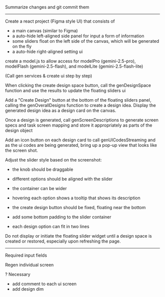 
Summarize changes and git commit them

-----

Create a react project (Figma style UI) that consists of
- a main canvas (similar to Figma) 
- a auto-hide left-aligned side panel for input a form of information
- some sliders float on the left side of the canvas, which will be generated on the fly
- a auto-hide right-aligned setting ui

create a model.js to allow access for modelPro (gemini-2.5-pro), modelFlash (gemini-2.5-flash), and modelLite (gemini-2.5-flash-lite)

(Call gen services & create ui step by step)

When clicking the create design space button, call the genDesignSpace function and use the results to update the floating sliders ui

Add a "Create Design" button at the bottom of the floating sliders panel, calling the genOverallDesigns function to create a design idea. Display the generated design idea as a design card on the canvas.

Once a design is generated, call genScreenDescriptions to generate screen specs and task screen mapping and store it appropriately as parts of the design object


Add an icon button on each design card to call genUICodesStreaming and as the ui codes are being generated, bring up a pop-up view that looks like the screen shot.


Adjust the slider style based on the screenshot:
- the knob should be draggable
- different options should be aligned with the slider
- the container can be wider
- hovering each option shows a tooltip that shows its description
- the create design button should be fixed, floating near the bottom

- add some bottom padding to the slider container
- each design option can fit in two lines


Do not display or initiate the floating slider widget until a design space is created or restored, especially upon refreshing the page. 

----



Required input fields



Regen individual screen

? Necessary
- add comment to each ui screen
- add design dim

